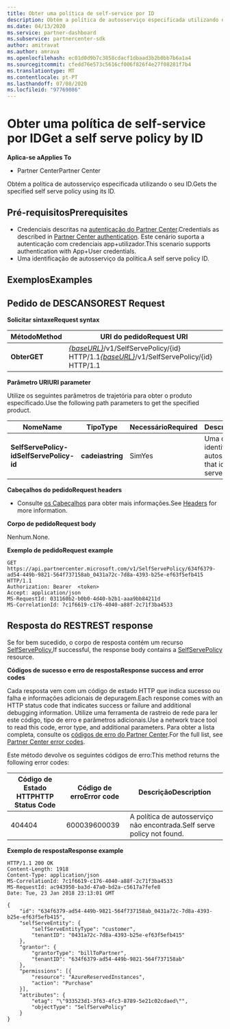 ```yaml
---
title: Obter uma política de self-service por ID
description: Obtém a política de autosserviço especificada utilizando o seu ID.
ms.date: 04/13/2020
ms.service: partner-dashboard
ms.subservice: partnercenter-sdk
author: amitravat
ms.author: amrava
ms.openlocfilehash: ec01d0d9b7c3858cdacf1dbaad3b2b0bb7b6a1a4
ms.sourcegitcommit: cfedd76e573c5616cf006f826f4e27f08281f7b4
ms.translationtype: MT
ms.contentlocale: pt-PT
ms.lasthandoff: 07/08/2020
ms.locfileid: "97769086"
---
```

# <a name="get-a-self-serve-policy-by-id"></a><span data-ttu-id="c3098-103">Obter uma política de self-service por ID</span><span class="sxs-lookup"><span data-stu-id="c3098-103">Get a self serve policy by ID</span></span>

<span data-ttu-id="c3098-104">**Aplica-se a**</span><span class="sxs-lookup"><span data-stu-id="c3098-104">**Applies To**</span></span>

- <span data-ttu-id="c3098-105">Partner Center</span><span class="sxs-lookup"><span data-stu-id="c3098-105">Partner Center</span></span>

<span data-ttu-id="c3098-106">Obtém a política de autosserviço especificada utilizando o seu ID.</span><span class="sxs-lookup"><span data-stu-id="c3098-106">Gets the specified self serve policy using its ID.</span></span>

## <a name="prerequisites"></a><span data-ttu-id="c3098-107">Pré-requisitos</span><span class="sxs-lookup"><span data-stu-id="c3098-107">Prerequisites</span></span>

- <span data-ttu-id="c3098-108">Credenciais descritas na [autenticação do Partner Center](partner-center-authentication.md).</span><span class="sxs-lookup"><span data-stu-id="c3098-108">Credentials as described in [Partner Center authentication](partner-center-authentication.md).</span></span> <span data-ttu-id="c3098-109">Este cenário suporta a autenticação com credenciais app+utilizador.</span><span class="sxs-lookup"><span data-stu-id="c3098-109">This scenario supports authentication with App+User credentials.</span></span>
- <span data-ttu-id="c3098-110">Uma identificação de autosserviço da política.</span><span class="sxs-lookup"><span data-stu-id="c3098-110">A self serve policy ID.</span></span>

## <a name="examples"></a><span data-ttu-id="c3098-111">Exemplos</span><span class="sxs-lookup"><span data-stu-id="c3098-111">Examples</span></span>


## <a name="span-idrest_requestspan-idrest_requestspan-idrest_requestrest-request"></a><span data-ttu-id="c3098-112"><span id="REST_Request"/><span id="rest_request"/><span id="REST_REQUEST"/>Pedido de DESCANSO</span><span class="sxs-lookup"><span data-stu-id="c3098-112"><span id="REST_Request"/><span id="rest_request"/><span id="REST_REQUEST"/>REST Request</span></span>

<span data-ttu-id="c3098-113">**Solicitar sintaxe**</span><span class="sxs-lookup"><span data-stu-id="c3098-113">**Request syntax**</span></span>

| <span data-ttu-id="c3098-114">Método</span><span class="sxs-lookup"><span data-stu-id="c3098-114">Method</span></span>  | <span data-ttu-id="c3098-115">URI do pedido</span><span class="sxs-lookup"><span data-stu-id="c3098-115">Request URI</span></span>                                                                   |
|---------|-------------------------------------------------------------------------------|
| <span data-ttu-id="c3098-116">**Obter**</span><span class="sxs-lookup"><span data-stu-id="c3098-116">**GET**</span></span> | <span data-ttu-id="c3098-117">[*{baseURL}*](partner-center-rest-urls.md)/v1/SelfServePolicy/{id} HTTP/1.1</span><span class="sxs-lookup"><span data-stu-id="c3098-117">[*{baseURL}*](partner-center-rest-urls.md)/v1/SelfServePolicy/{id} HTTP/1.1</span></span> |

<span data-ttu-id="c3098-118">**Parâmetro URI**</span><span class="sxs-lookup"><span data-stu-id="c3098-118">**URI parameter**</span></span>

<span data-ttu-id="c3098-119">Utilize os seguintes parâmetros de trajetória para obter o produto especificado.</span><span class="sxs-lookup"><span data-stu-id="c3098-119">Use the following path parameters to get the specified product.</span></span>

| <span data-ttu-id="c3098-120">Nome</span><span class="sxs-lookup"><span data-stu-id="c3098-120">Name</span></span>                       | <span data-ttu-id="c3098-121">Tipo</span><span class="sxs-lookup"><span data-stu-id="c3098-121">Type</span></span>         | <span data-ttu-id="c3098-122">Necessário</span><span class="sxs-lookup"><span data-stu-id="c3098-122">Required</span></span> | <span data-ttu-id="c3098-123">Descrição</span><span class="sxs-lookup"><span data-stu-id="c3098-123">Description</span></span>                                                     |
|----------------------------|--------------|----------|-----------------------------------------------------------------|
| <span data-ttu-id="c3098-124">**SelfServePolicy-id**</span><span class="sxs-lookup"><span data-stu-id="c3098-124">**SelfServePolicy-id**</span></span>     | <span data-ttu-id="c3098-125">**cadeia**</span><span class="sxs-lookup"><span data-stu-id="c3098-125">**string**</span></span>   | <span data-ttu-id="c3098-126">Sim</span><span class="sxs-lookup"><span data-stu-id="c3098-126">Yes</span></span>      | <span data-ttu-id="c3098-127">Uma corda que identifica a política de autosserviço.</span><span class="sxs-lookup"><span data-stu-id="c3098-127">A string that identifies the self serve policy.</span></span>                 |

<span data-ttu-id="c3098-128">**Cabeçalhos do pedido**</span><span class="sxs-lookup"><span data-stu-id="c3098-128">**Request headers**</span></span>

- <span data-ttu-id="c3098-129">Consulte [os Cabeçalhos](headers.md) para obter mais informações.</span><span class="sxs-lookup"><span data-stu-id="c3098-129">See [Headers](headers.md) for more information.</span></span>

<span data-ttu-id="c3098-130">**Corpo de pedido**</span><span class="sxs-lookup"><span data-stu-id="c3098-130">**Request body**</span></span>

<span data-ttu-id="c3098-131">Nenhum.</span><span class="sxs-lookup"><span data-stu-id="c3098-131">None.</span></span>

<span data-ttu-id="c3098-132">**Exemplo de pedido**</span><span class="sxs-lookup"><span data-stu-id="c3098-132">**Request example**</span></span>

```http
GET https://api.partnercenter.microsoft.com/v1/SelfServePolicy/634f6379-ad54-449b-9821-564f737158ab_0431a72c-7d8a-4393-b25e-ef63f5efb415 HTTP/1.1
Authorization: Bearer  <token>
Accept: application/json
MS-RequestId: 031160b2-b0b0-4d40-b2b1-aaa9bb84211d
MS-CorrelationId: 7c1f6619-c176-4040-a88f-2c71f3ba4533
```

## <a name="rest-response"></a><span data-ttu-id="c3098-133">Resposta do REST</span><span class="sxs-lookup"><span data-stu-id="c3098-133">REST response</span></span>

<span data-ttu-id="c3098-134">Se for bem sucedido, o corpo de resposta contém um recurso [SelfServePolicy.](self-serve-policy-resources.md#selfservepolicy)</span><span class="sxs-lookup"><span data-stu-id="c3098-134">If successful, the response body contains a [SelfServePolicy](self-serve-policy-resources.md#selfservepolicy) resource.</span></span>

<span data-ttu-id="c3098-135">**Códigos de sucesso e erro de resposta**</span><span class="sxs-lookup"><span data-stu-id="c3098-135">**Response success and error codes**</span></span>

<span data-ttu-id="c3098-136">Cada resposta vem com um código de estado HTTP que indica sucesso ou falha e informações adicionais de depuragem.</span><span class="sxs-lookup"><span data-stu-id="c3098-136">Each response comes with an HTTP status code that indicates success or failure and additional debugging information.</span></span> <span data-ttu-id="c3098-137">Utilize uma ferramenta de rastreio de rede para ler este código, tipo de erro e parâmetros adicionais.</span><span class="sxs-lookup"><span data-stu-id="c3098-137">Use a network trace tool to read this code, error type, and additional parameters.</span></span> <span data-ttu-id="c3098-138">Para obter a lista completa, consulte os [códigos de erro do Partner Center](error-codes.md).</span><span class="sxs-lookup"><span data-stu-id="c3098-138">For the full list, see [Partner Center error codes](error-codes.md).</span></span>

<span data-ttu-id="c3098-139">Este método devolve os seguintes códigos de erro:</span><span class="sxs-lookup"><span data-stu-id="c3098-139">This method returns the following error codes:</span></span>

| <span data-ttu-id="c3098-140">Código de Estado HTTP</span><span class="sxs-lookup"><span data-stu-id="c3098-140">HTTP Status Code</span></span>     | <span data-ttu-id="c3098-141">Código de erro</span><span class="sxs-lookup"><span data-stu-id="c3098-141">Error code</span></span>   | <span data-ttu-id="c3098-142">Descrição</span><span class="sxs-lookup"><span data-stu-id="c3098-142">Description</span></span>                                                                |
|----------------------|--------------|----------------------------------------------------------------------------|
| <span data-ttu-id="c3098-143">404</span><span class="sxs-lookup"><span data-stu-id="c3098-143">404</span></span>                  | <span data-ttu-id="c3098-144">600039</span><span class="sxs-lookup"><span data-stu-id="c3098-144">600039</span></span>       | <span data-ttu-id="c3098-145">A política de autosserviço não encontrada.</span><span class="sxs-lookup"><span data-stu-id="c3098-145">Self serve policy not found.</span></span>                                                     |

<span data-ttu-id="c3098-146">**Exemplo de resposta**</span><span class="sxs-lookup"><span data-stu-id="c3098-146">**Response example**</span></span>

```http
HTTP/1.1 200 OK
Content-Length: 1918
Content-Type: application/json
MS-CorrelationId: 7c1f6619-c176-4040-a88f-2c71f3ba4533
MS-RequestId: ac943950-ba3d-47a0-bd2a-c5617a7fefe8
Date: Tue, 23 Jan 2018 23:13:01 GMT

{
    "id": "634f6379-ad54-449b-9821-564f737158ab_0431a72c-7d8a-4393-b25e-ef63f5efb415",
    "selfServeEntity": {
        "selfServeEntityType": "customer",
        "tenantID": "0431a72c-7d8a-4393-b25e-ef63f5efb415"
    },
    "grantor": {
        "grantorType": "billToPartner",
        "tenantID": "634f6379-ad54-449b-9821-564f737158ab"
    },
    "permissions": [{
        "resource": "AzureReservedInstances",
        "action": "Purchase"
    }],
    "attributes": {
        "etag": "\"933523d1-3f63-4fc3-8789-5e21c02cdaed\"",
        "objectType": "SelfServePolicy"
    }
}
```